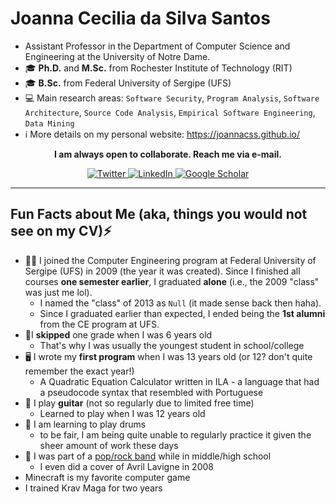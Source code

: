 # Joanna Cecilia da Silva Santos

- Assistant Professor in the Department of Computer Science and Engineering at the University of Notre Dame.
- 🎓  **Ph.D.** and **M.Sc.** from Rochester Institute of Technology (RIT)
- 🎓  **B.Sc.** from Federal University of Sergipe (UFS)
- 💻  Main research areas: `Software Security`, `Program Analysis`, `Software Architecture`, `Source Code Analysis`, `Empirical Software Engineering`, `Data Mining`
- ℹ️  More details on my personal website: https://joannacss.github.io/

<p align="center">
	<b>I am always open to collaborate. Reach me via e-mail.</b>
</p>


<p align="center">
	<a href="https://twitter.com/joannacss">
    <img src="https://img.shields.io/badge/Twitter--_.svg?style=social&logo=Twitter" alt="Twitter">
  </a>
  <a href="https://www.linkedin.com/in/joannacss">
    <img src="https://img.shields.io/badge/LinkedIn--_.svg?style=social&logo=linkedin" alt="LinkedIn">
  </a>
  <a href="https://scholar.google.com/citations?user=mkGmYyAAAAAJ">
    <img src="https://img.shields.io/badge/Citations-214-_.svg?style=social&logo=google-scholar" alt="Google Scholar">
  </a>
</p>

---

## Fun Facts about Me (aka, things you would not see on my CV)⚡
- 👩‍🎓 I joined the Computer Engineering program at Federal University of Sergipe (UFS) in 2009 (the year it was created). Since I finished all courses **one semester earlier**, I graduated **alone** (i.e., the 2009 "class" was just me lol).
	- I named the "class" of 2013 as `Null` (it made sense back then haha).
	- Since I graduated earlier than expected, I ended being the **1st alumni** from the CE program at UFS.
- 🎒I **skipped** one grade when I was 6 years old 
   - That's why I was usually the youngest student in school/college
- 🖥️ I wrote my **first program** when I was 13 years old (or 12? don't quite remember the exact year!)
   - A Quadratic Equation Calculator written in ILA - a language that had a pseudocode syntax that resembled with Portuguese
- 🎸 I play **guitar**    (not so regularly due to limited free time)
   - Learned to play when I was 12 years old
- 🥁 I am learning to play drums 
   - to be fair, I am being quite unable to regularly practice it given the sheer amount of work these days 
- 🎵 I was part of a [pop/rock band](https://www.youtube.com/watch?v=dHqs8XlOXfo) while in middle/high school 
   - I even did a cover of Avril Lavigne in 2008
- Minecraft is my favorite computer game
- I trained Krav Maga for two years


